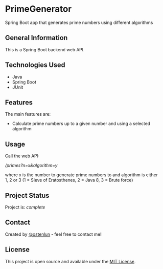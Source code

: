 # PrimeGenerator
Spring Boot app that generates prime numbers using different algorithms

## General Information
This is a Spring Boot backend web API.

## Technologies Used
- Java
- Spring Boot
- JUnit

## Features
The main features are:
- Calculate prime numbers up to a given number and using a selected algorithm

## Usage
Call the web API:

*/primes?n=x&algorithm=y*

where x is the number to generate prime numbers to and algorithm is either 1, 2 or 3 
(1 = Sieve of Eratosthenes, 2 = Java 8, 3 = Brute force)

## Project Status
Project is: _complete_

## Contact
Created by [@ostenlun](https://www.codeheaven.one/) - feel free to contact me!

## License
This project is open source and available under the [MIT License]().
